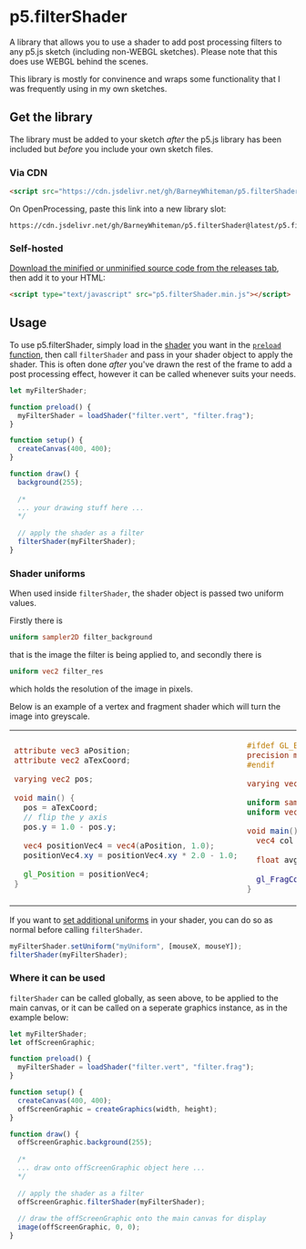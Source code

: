 # p5.filterShader
A library that allows you to use a shader to add post processing filters to any p5.js sketch (including non-WEBGL sketches). Please note that this does use WEBGL behind the scenes.

This library is mostly for convinence and wraps some functionality that I was frequently using in my own sketches.

## Get the library
The library must be added to your sketch *after* the p5.js library has been included but *before* you include your own sketch files.

### Via CDN

```html
<script src="https://cdn.jsdelivr.net/gh/BarneyWhiteman/p5.filterShader@latest/p5.filterShader.min.js"></script>
```

On OpenProcessing, paste this link into a new library slot:
```
https://cdn.jsdelivr.net/gh/BarneyWhiteman/p5.filterShader@latest/p5.filterShader.min.js
```

### Self-hosted
[Download the minified or unminified source code from the releases tab](https://github.com/BarneyWhiteman/p5.filterShader/releases/), then add it to your HTML:
```html
<script type="text/javascript" src="p5.filterShader.min.js"></script>
```

## Usage

To use p5.filterShader, simply load in the [shader](https://p5js.org/reference/#/p5.Shader) you want in the [`preload` function](https://p5js.org/reference/#/p5/loadShader), then call
`filterShader` and pass in your shader object to apply the shader. This is often done *after* you've drawn the rest of the frame to add a post processing effect, however it can be called whenever suits your needs.
  
```js
let myFilterShader;

function preload() {
  myFilterShader = loadShader("filter.vert", "filter.frag");
}

function setup() {
  createCanvas(400, 400);
}

function draw() {
  background(255);
  
  /*
  ... your drawing stuff here ...
  */
  
  // apply the shader as a filter
  filterShader(myFilterShader);
}
```

### Shader uniforms
When used inside `filterShader`, the shader object is passed two uniform values.

Firstly there is

```glsl
uniform sampler2D filter_background
``` 
that is the image the filter is being applied to, and secondly there is

```glsl
uniform vec2 filter_res
```

which holds the resolution of the image in pixels.

Below is an example of a vertex and fragment shader which will turn the image into greyscale.
<table>
<tr>
<td>

```glsl
attribute vec3 aPosition;
attribute vec2 aTexCoord;

varying vec2 pos;

void main() {
  pos = aTexCoord;
  // flip the y axis
  pos.y = 1.0 - pos.y;

  vec4 positionVec4 = vec4(aPosition, 1.0);
  positionVec4.xy = positionVec4.xy * 2.0 - 1.0;

  gl_Position = positionVec4;
}
```

</td>
<td>

```glsl
#ifdef GL_ES
precision mediump float;
#endif

varying vec2 pos;

uniform sampler2D filter_background;
uniform vec2 filter_res;

void main() {
  vec4 col = texture2D(filter_background, pos);
  
  float avg = (col.r + col.g + col.b)/3.0;
  
  gl_FragColor = vec4(avg, avg, avg, 1.0);
}
```

</td>
</tr>
</table>

If you want to [set additional uniforms](https://p5js.org/reference/#/p5.Shader/setUniform) in your shader, you can do so as normal before calling `filterShader`.

```js
myFilterShader.setUniform("myUniform", [mouseX, mouseY]);
filterShader(myFilterShader);
```

### Where it can be used
`filterShader` can be called globally, as seen above, to be applied to the main canvas, or it can be called on a seperate graphics instance, as in the example below:

```js
let myFilterShader;
let offScreenGraphic;

function preload() {
  myFilterShader = loadShader("filter.vert", "filter.frag");
}

function setup() {
  createCanvas(400, 400);
  offScreenGraphic = createGraphics(width, height);
}

function draw() {
  offScreenGraphic.background(255);
  
  /*
  ... draw onto offScreenGraphic object here ...
  */
  
  // apply the shader as a filter
  offScreenGraphic.filterShader(myFilterShader);
  
  // draw the offScreenGraphic onto the main canvas for display
  image(offScreenGraphic, 0, 0);
}
```
